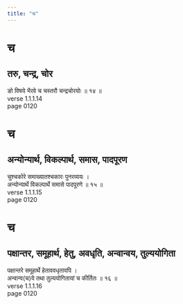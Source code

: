```yaml
---
title: "च"
---
```


# च
## तरु, चन्द्र, चोर
ङो विषये भैरवे च चस्तरौ चन्द्रचोरयोः ॥ १४ ॥<BR>verse 1.1.1.14<BR>page 0120

# च
## अन्योन्यार्थ, विकल्पार्थ, समास, पादपूरण
चुश्चकोरे समाख्यातश्चकारः पुनरव्ययः ।<BR>अन्योन्यार्थे विकल्पार्थे समासे पादपूरणे ॥ १५ ॥<BR>verse 1.1.1.15<BR>page 0120

# च
## पक्षान्तर, समूहार्थ, हेतु, अवधृति, अन्वान्वय, तुल्ययोगिता
पक्षान्तरे समूहार्थे हेताववधृतावपि ।<BR>अन्वान्व(च)ये तथा तुल्ययोगितायां च कीर्तितः ॥ १६ ॥<BR>verse 1.1.1.16<BR>page 0120

